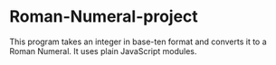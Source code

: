# Roman-Numeral-project
This program takes an  integer in base-ten format and converts it to a Roman Numeral. It uses plain JavaScript modules.
